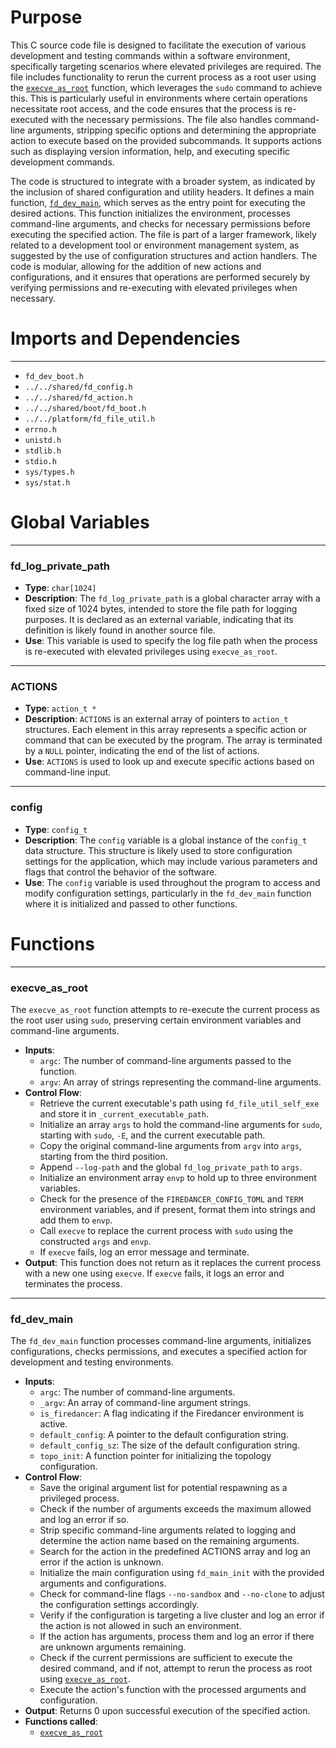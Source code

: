 # Purpose
This C source code file is designed to facilitate the execution of various development and testing commands within a software environment, specifically targeting scenarios where elevated privileges are required. The file includes functionality to rerun the current process as a root user using the [`execve_as_root`](#execve_as_root) function, which leverages the `sudo` command to achieve this. This is particularly useful in environments where certain operations necessitate root access, and the code ensures that the process is re-executed with the necessary permissions. The file also handles command-line arguments, stripping specific options and determining the appropriate action to execute based on the provided subcommands. It supports actions such as displaying version information, help, and executing specific development commands.

The code is structured to integrate with a broader system, as indicated by the inclusion of shared configuration and utility headers. It defines a main function, [`fd_dev_main`](#fd_dev_main), which serves as the entry point for executing the desired actions. This function initializes the environment, processes command-line arguments, and checks for necessary permissions before executing the specified action. The file is part of a larger framework, likely related to a development tool or environment management system, as suggested by the use of configuration structures and action handlers. The code is modular, allowing for the addition of new actions and configurations, and it ensures that operations are performed securely by verifying permissions and re-executing with elevated privileges when necessary.
# Imports and Dependencies

---
- `fd_dev_boot.h`
- `../../shared/fd_config.h`
- `../../shared/fd_action.h`
- `../../shared/boot/fd_boot.h`
- `../../platform/fd_file_util.h`
- `errno.h`
- `unistd.h`
- `stdlib.h`
- `stdio.h`
- `sys/types.h`
- `sys/stat.h`


# Global Variables

---
### fd\_log\_private\_path
- **Type**: `char[1024]`
- **Description**: The `fd_log_private_path` is a global character array with a fixed size of 1024 bytes, intended to store the file path for logging purposes. It is declared as an external variable, indicating that its definition is likely found in another source file.
- **Use**: This variable is used to specify the log file path when the process is re-executed with elevated privileges using `execve_as_root`.


---
### ACTIONS
- **Type**: `action_t *`
- **Description**: `ACTIONS` is an external array of pointers to `action_t` structures. Each element in this array represents a specific action or command that can be executed by the program. The array is terminated by a `NULL` pointer, indicating the end of the list of actions.
- **Use**: `ACTIONS` is used to look up and execute specific actions based on command-line input.


---
### config
- **Type**: `config_t`
- **Description**: The `config` variable is a global instance of the `config_t` data structure. This structure is likely used to store configuration settings for the application, which may include various parameters and flags that control the behavior of the software.
- **Use**: The `config` variable is used throughout the program to access and modify configuration settings, particularly in the `fd_dev_main` function where it is initialized and passed to other functions.


# Functions

---
### execve\_as\_root<!-- {{#callable:execve_as_root}} -->
The `execve_as_root` function attempts to re-execute the current process as the root user using `sudo`, preserving certain environment variables and command-line arguments.
- **Inputs**:
    - `argc`: The number of command-line arguments passed to the function.
    - `argv`: An array of strings representing the command-line arguments.
- **Control Flow**:
    - Retrieve the current executable's path using `fd_file_util_self_exe` and store it in `_current_executable_path`.
    - Initialize an array `args` to hold the command-line arguments for `sudo`, starting with `sudo`, `-E`, and the current executable path.
    - Copy the original command-line arguments from `argv` into `args`, starting from the third position.
    - Append `--log-path` and the global `fd_log_private_path` to `args`.
    - Initialize an environment array `envp` to hold up to three environment variables.
    - Check for the presence of the `FIREDANCER_CONFIG_TOML` and `TERM` environment variables, and if present, format them into strings and add them to `envp`.
    - Call `execve` to replace the current process with `sudo` using the constructed `args` and `envp`.
    - If `execve` fails, log an error message and terminate.
- **Output**: This function does not return as it replaces the current process with a new one using `execve`. If `execve` fails, it logs an error and terminates the process.


---
### fd\_dev\_main<!-- {{#callable:fd_dev_main}} -->
The `fd_dev_main` function processes command-line arguments, initializes configurations, checks permissions, and executes a specified action for development and testing environments.
- **Inputs**:
    - `argc`: The number of command-line arguments.
    - `_argv`: An array of command-line argument strings.
    - `is_firedancer`: A flag indicating if the Firedancer environment is active.
    - `default_config`: A pointer to the default configuration string.
    - `default_config_sz`: The size of the default configuration string.
    - `topo_init`: A function pointer for initializing the topology configuration.
- **Control Flow**:
    - Save the original argument list for potential respawning as a privileged process.
    - Check if the number of arguments exceeds the maximum allowed and log an error if so.
    - Strip specific command-line arguments related to logging and determine the action name based on the remaining arguments.
    - Search for the action in the predefined ACTIONS array and log an error if the action is unknown.
    - Initialize the main configuration using `fd_main_init` with the provided arguments and configurations.
    - Check for command-line flags `--no-sandbox` and `--no-clone` to adjust the configuration settings accordingly.
    - Verify if the configuration is targeting a live cluster and log an error if the action is not allowed in such an environment.
    - If the action has arguments, process them and log an error if there are unknown arguments remaining.
    - Check if the current permissions are sufficient to execute the desired command, and if not, attempt to rerun the process as root using [`execve_as_root`](#execve_as_root).
    - Execute the action's function with the processed arguments and configuration.
- **Output**: Returns 0 upon successful execution of the specified action.
- **Functions called**:
    - [`execve_as_root`](#execve_as_root)


